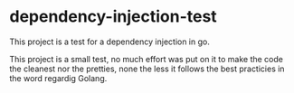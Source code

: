 # dependency-injection-test

This project is a test for a dependency injection in go.

This project is a small test, no much effort was put on it to make the code the cleanest nor the pretties, none the less
it follows the best practicies in the word regardig Golang.